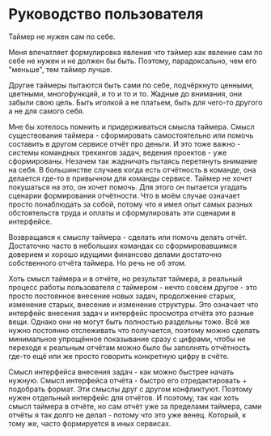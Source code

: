 # Руководство пользователя

Таймер не нужен сам по себе.

Меня впечатляет формулировка явления что таймер как явление сам по себе не нужен и не должен бы быть. Поэтому, парадоксально, чем его "меньше", тем таймер лучше.

Другие таймеры пытаются быть сами по себе, подчёркнуто ценными, цветными, многофункций, и то и то и то. Жадные до внимания, они забыли свою цель. Быть иголкой а не платьем, быть для чего-то другого а не для самого себя.

Мне бы хотелось помнить и придерживаться смысла таймера. Смысл существования таймера - сформировать самостоятельно или помочь составить в другом сервисе отчёт про деньги. И это тоже важно - системы командных трекингов задач, ведения проектов - уже сформированы. Незачем так жадничать пытаясь перетянуть внимание на себя. В большинстве случаев когда есть отчётность в команде, она делается где-то в привычном для команды сервисе. Таймер не хочет покушаться на это, он хочет помочь. Для этого он пытается угадать сценарии формирования отчётности. Что в моём случае означает просто понаблюдать за собой, потому что я имел опыт самых разных обстоятельств труда и оплаты и сформулировать эти сценарии в интерфейсе.

Возвращаяся к смыслу таймера - сделать или помочь делать отчёт. Достаточно часто в небольших командах со сформировавшимся доверием и хорошо идущими финансово делами достаточно собственного отчёта таймера. Но речь не об этом.

Хоть смысл таймера и в отчёте, но результат таймера, а реальный процесс работы пользователя с таймером - нечто совсем другое - это просто постоянное внесение новых задач, продолжение старых, изменение старых, внесение и изменение структуры. Это означает что интерфейс внесения задач и интерфейс просмотра отчёта это разные вещи. Однако они не могут быть полностью раздельны тоже. Всё же нужно постоянно отслеживать что получается, поэтому можно сделать минимальное упрощённое показывание сразу с цифрами, чтобы не переходя к реальным отчётам можно было бы заполнять отчётность где-то ещё или же просто говорить конкретную цифру в счёте.

Смысл интерфейса внесения задач - как можно быстрее начать нужную. Смысл интерфейса отчёта - быстро его отредактировать + подобрать формат. Эти смыслы друг с другом конфликтуют. Поэтому нужен отдельный интерфейс для отчётов. И поэтому, так как хоть смысл таймера в отчёте, но сам отчёт уже за пределами таймера, сами отчёты я так долго не делал - потому что это уже венец. Который, к тому же, часто формируется в иных сервисах.


